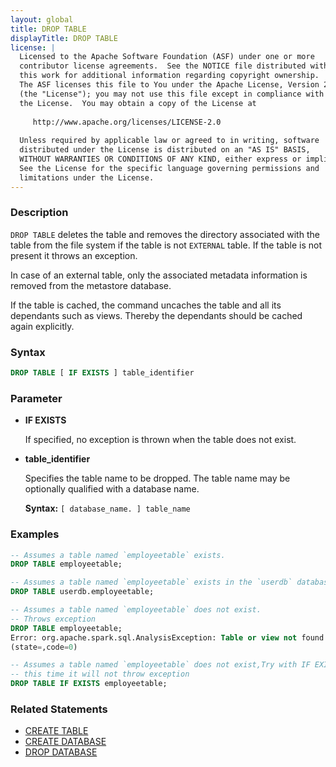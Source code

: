 ```yaml
---
layout: global
title: DROP TABLE
displayTitle: DROP TABLE
license: |
  Licensed to the Apache Software Foundation (ASF) under one or more
  contributor license agreements.  See the NOTICE file distributed with
  this work for additional information regarding copyright ownership.
  The ASF licenses this file to You under the Apache License, Version 2.0
  (the "License"); you may not use this file except in compliance with
  the License.  You may obtain a copy of the License at
 
     http://www.apache.org/licenses/LICENSE-2.0
 
  Unless required by applicable law or agreed to in writing, software
  distributed under the License is distributed on an "AS IS" BASIS,
  WITHOUT WARRANTIES OR CONDITIONS OF ANY KIND, either express or implied.
  See the License for the specific language governing permissions and
  limitations under the License.
---
```


### Description

`DROP TABLE` deletes the table and removes the directory associated with the table from the file system
if the table is not `EXTERNAL` table. If the table is not present it throws an exception.

In case of an external table, only the associated metadata information is removed from the metastore database.

If the table is cached, the command uncaches the table and all its dependants such as views. Thereby the dependants should be cached again explicitly.

### Syntax

```sql
DROP TABLE [ IF EXISTS ] table_identifier
```

### Parameter

* **IF EXISTS**

    If specified, no exception is thrown when the table does not exist.

* **table_identifier**

    Specifies the table name to be dropped. The table name may be optionally qualified with a database name.

    **Syntax:** `[ database_name. ] table_name`

### Examples

```sql
-- Assumes a table named `employeetable` exists.
DROP TABLE employeetable;

-- Assumes a table named `employeetable` exists in the `userdb` database
DROP TABLE userdb.employeetable;

-- Assumes a table named `employeetable` does not exist.
-- Throws exception
DROP TABLE employeetable;
Error: org.apache.spark.sql.AnalysisException: Table or view not found: employeetable;
(state=,code=0)

-- Assumes a table named `employeetable` does not exist,Try with IF EXISTS
-- this time it will not throw exception
DROP TABLE IF EXISTS employeetable;
```

### Related Statements

* [CREATE TABLE](sql-ref-syntax-ddl-create-table.html)
* [CREATE DATABASE](sql-ref-syntax-ddl-create-database.html)
* [DROP DATABASE](sql-ref-syntax-ddl-drop-database.html)
